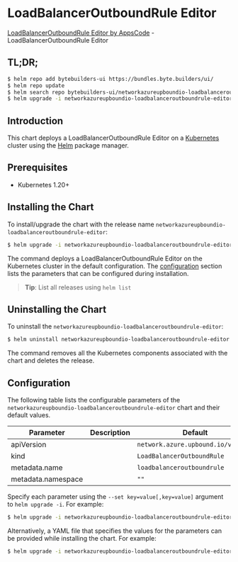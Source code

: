 # LoadBalancerOutboundRule Editor

[LoadBalancerOutboundRule Editor by AppsCode](https://byte.builders) - LoadBalancerOutboundRule Editor

## TL;DR;

```bash
$ helm repo add bytebuilders-ui https://bundles.byte.builders/ui/
$ helm repo update
$ helm search repo bytebuilders-ui/networkazureupboundio-loadbalanceroutboundrule-editor --version=v0.4.18
$ helm upgrade -i networkazureupboundio-loadbalanceroutboundrule-editor bytebuilders-ui/networkazureupboundio-loadbalanceroutboundrule-editor -n default --create-namespace --version=v0.4.18
```

## Introduction

This chart deploys a LoadBalancerOutboundRule Editor on a [Kubernetes](http://kubernetes.io) cluster using the [Helm](https://helm.sh) package manager.

## Prerequisites

- Kubernetes 1.20+

## Installing the Chart

To install/upgrade the chart with the release name `networkazureupboundio-loadbalanceroutboundrule-editor`:

```bash
$ helm upgrade -i networkazureupboundio-loadbalanceroutboundrule-editor bytebuilders-ui/networkazureupboundio-loadbalanceroutboundrule-editor -n default --create-namespace --version=v0.4.18
```

The command deploys a LoadBalancerOutboundRule Editor on the Kubernetes cluster in the default configuration. The [configuration](#configuration) section lists the parameters that can be configured during installation.

> **Tip**: List all releases using `helm list`

## Uninstalling the Chart

To uninstall the `networkazureupboundio-loadbalanceroutboundrule-editor`:

```bash
$ helm uninstall networkazureupboundio-loadbalanceroutboundrule-editor -n default
```

The command removes all the Kubernetes components associated with the chart and deletes the release.

## Configuration

The following table lists the configurable parameters of the `networkazureupboundio-loadbalanceroutboundrule-editor` chart and their default values.

|     Parameter      | Description |                    Default                    |
|--------------------|-------------|-----------------------------------------------|
| apiVersion         |             | <code>network.azure.upbound.io/v1beta1</code> |
| kind               |             | <code>LoadBalancerOutboundRule</code>         |
| metadata.name      |             | <code>loadbalanceroutboundrule</code>         |
| metadata.namespace |             | <code>""</code>                               |


Specify each parameter using the `--set key=value[,key=value]` argument to `helm upgrade -i`. For example:

```bash
$ helm upgrade -i networkazureupboundio-loadbalanceroutboundrule-editor bytebuilders-ui/networkazureupboundio-loadbalanceroutboundrule-editor -n default --create-namespace --version=v0.4.18 --set apiVersion=network.azure.upbound.io/v1beta1
```

Alternatively, a YAML file that specifies the values for the parameters can be provided while
installing the chart. For example:

```bash
$ helm upgrade -i networkazureupboundio-loadbalanceroutboundrule-editor bytebuilders-ui/networkazureupboundio-loadbalanceroutboundrule-editor -n default --create-namespace --version=v0.4.18 --values values.yaml
```
